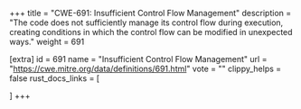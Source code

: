 +++
title = "CWE-691: Insufficient Control Flow Management"
description	= "The code does not sufficiently manage its control flow during execution, creating conditions in which the control flow can be modified in unexpected ways."
weight = 691

[extra]
id = 691
name = "Insufficient Control Flow Management"
url = "https://cwe.mitre.org/data/definitions/691.html"
vote = ""
clippy_helps = false
rust_docs_links = [
	
]
+++

